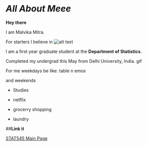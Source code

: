 # *All About Meee*

**Hey there** 

I am Malvika Mitra.

For starters I believe in 
![alt text](15369015173045416817657701370132.jpg)

I am a first year graduate student at the **Department of Statistics**.

Completed my undergrad this May from Delhi University, India.
gif

For me weekdays be like:
table n emos




and weekends 

- Studies

- netflix

+ grocerry shopping

+ laundry

##**Link it**

[STAT545 Main Page](http://stat545.com/)
